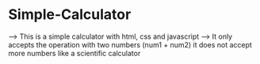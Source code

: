 # Simple-Calculator

--> This is a simple calculator with html, css and javascript
--> It only accepts the operation with two numbers (num1 + num2) it does not accept more numbers like a scientific calculator
